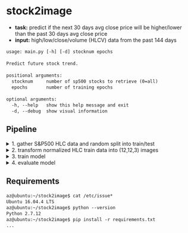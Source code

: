 # stock2image
* __task:__ predict if the next 30 days avg close price will be higher/lower than the past 30 days avg close price
* __input:__ high/low/close/volume (HLCV) data from the past 144 days

```console
usage: main.py [-h] [-d] stocknum epochs

Predict future stock trend.

positional arguments:
  stocknum     number of sp500 stocks to retrieve (0=all)
  epochs       number of training epochs

optional arguments:
  -h, --help   show this help message and exit
  -d, --debug  show visual information
```

## Pipeline
<details><summary>1. gather S&P500 HLC data and random split into train/test</summary>
<p>
  
```console
* Retrieving S&P500 data..
** 404 train symbols - 101 test symbols
```

</p>
</details>

<details><summary>2. transform normalized HLC train data into (12,12,3) images</summary>
<p>
  
<img src="./res/create.gif" width="500" height="375" />

</p>
</details>

<details><summary>3. train model</summary>
<p>
  
<img src="./res/train.gif" width="500" height="375" />

</p>
</details>

<details><summary>4. evaluate model</summary>
<p>
  
<img src="./res/evaluate.gif" width="500" height="375" />

</p>
</details>

## Requirements
```console
az@ubuntu:~/stock2image$ cat /etc/issue*
Ubuntu 16.04.4 LTS
az@ubuntu:~/stock2image$ python --version
Python 2.7.12
az@ubuntu:~/stock2image$ pip install -r requirements.txt
...
```

